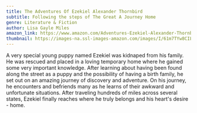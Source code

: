 ```yaml
---
title: The Adventures Of Ezekiel Alexander Thornbird
subtitle: Following the steps of The Great A Journey Home
genre: Literature & Fiction
author: Lisa Gayle Miles
amazon_link: https://www.amazon.com/Adventures-Ezekiel-Alexander-Thornbird-Following/dp/1648956122/ref=tmm_pap_swatch_0?_encoding=UTF8&qid=1643091364&sr=8-1
thumbnail: https://images-na.ssl-images-amazon.com/images/I/61m7TYw8CIL.jpg
---
```

A very special young puppy named Ezekiel was kidnaped from his family. He was rescued and placed in a loving temporary home where he gained some very important knowledge. After learning about having been found along the street as a puppy and the possibility of having a birth family, he set out on an amazing journey of discovery and adventure. On his journey, he encounters and befriends many as he learns of their awkward and unfortunate situations. After traveling hundreds of miles across several states, Ezekiel finally reaches where he truly belongs and his heart's desire - home.